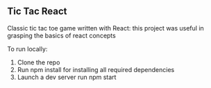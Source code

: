 ## Tic Tac React 

Classic tic tac toe game written with React: this project was useful in grasping the basics of react concepts 

To run locally:

1) Clone the repo
2) Run npm install for installing all required dependencies
3) Launch a dev server run npm start

